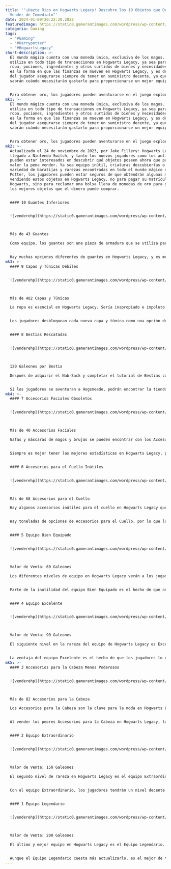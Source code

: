 ```yaml
---
title: '"¡Hazte Rico en Hogwarts Legacy! Descubre los 10 Objetos que Debes
  Vender de Inmediato"'
date: 2024-01-09T20:22:29.282Z
featuredimage: https://static0.gamerantimages.com/wordpress/wp-content/uploads/2023/12/hogwarts-legacy-10-items-you-should-sell-immediately.jpg?q=50&fit=contain&w=1140&h=&dpr=1.5
categoria: Gaming
tags:
  - "#Gaming"
  - "#Harrypotter"
  - "#HogwartsLegacy"
short-description: >-
  El mundo mágico cuenta con una moneda única, exclusiva de los magos. El oro se
  utiliza en todo tipo de transacciones en Hogwarts Legacy, ya sea para comprar
  ropa, pociones, ingredientes y otros surtidos de bienes y necesidades. El oro
  es la forma en que las finanzas se mueven en Hogwarts Legacy, y es de interés
  del jugador asegurarse siempre de tener un suministro decente, ya que nunca
  sabrán cuándo necesitarán gastarlo para proporcionarse un mejor equipo.


  Para obtener oro, los jugadores pueden aventurarse en el juego explorativo y luchar contra enemigos. Alternativ
mk1: >-
  El mundo mágico cuenta con una moneda única, exclusiva de los magos. El oro se
  utiliza en todo tipo de transacciones en Hogwarts Legacy, ya sea para comprar
  ropa, pociones, ingredientes y otros surtidos de bienes y necesidades. El oro
  es la forma en que las finanzas se mueven en Hogwarts Legacy, y es de interés
  del jugador asegurarse siempre de tener un suministro decente, ya que nunca
  sabrán cuándo necesitarán gastarlo para proporcionarse un mejor equipo.


  Para obtener oro, los jugadores pueden aventurarse en el juego explorativo y luchar contra enemigos. Alternativamente, pueden elegir vender objetos. Los objetos abundarán en Hogwarts Legacy, especialmente en cofres y botines de enemigos. Los jugadores deben vender inmediatamente algunos objetos, ya que su utilidad radica solo en el oro que pueden obtener al venderlos, y hacerlo garantizará que el jugador tenga más que suficientes montones de oro.
mk2: >-
  Actualizado el 24 de noviembre de 2023, por Jake Fillery: Hogwarts Legacy ha
  llegado a Nintendo Switch, y tanto los nuevos jugadores como los antiguos
  pueden estar interesados en descubrir qué objetos poseen ahora que pueden
  valer la pena vender. Ya sea equipo inútil, criaturas descubiertas o una
  variedad de baratijas y rarezas encontradas en todo el mundo mágico de Harry
  Potter, los jugadores pueden estar seguros de que obtendrán algunas monedas
  vendiendo estos objetos en Hogwarts Legacy, no para pagar su matrícula en
  Hogwarts, sino para reclamar una bolsa llena de monedas de oro para gastar en
  los mejores objetos que el dinero puede comprar.


  #### 10 Guantes Inferiores


  ![venderehp](https://static0.gamerantimages.com/wordpress/wp-content/uploads/2023/02/hogwarts-legacy_20230219161029-cropped.jpg?q=50&fit=crop&w=1500&dpr=1.5 "venderehp")



  Más de 43 Guantes

  Como equipo, los guantes son una pieza de armadura que se utiliza para cubrir las manos del jugador. Los guantes pueden usarse como declaración de moda, pero también pueden otorgar al jugador beneficios adicionales, como estadísticas de resistencia al daño y otros aumentos. Sin embargo, a medida que los jugadores continúan explorando Hogwarts Legacy y aprenden valiosas lecciones de las clases, pueden obtener grandes recompensas y descubrir que algunos de los guantes que adquieren son inferiores.


  Hay muchas opciones diferentes de guantes en Hogwarts Legacy, y es mejor vender todos los que carecen de las mejores estadísticas, incluidos los peores rasgos. Al vender los peores guantes en Hogwarts Legacy, los jugadores pueden obtener fácilmente oro por botines que no necesitan.
mk3: >-
  #### 9 Capas y Túnicas Débiles


  ![venderehp](https://static0.gamerantimages.com/wordpress/wp-content/uploads/2023/02/hogwarts-legacy_20230219161838-cropped.jpg?q=50&fit=crop&w=1500&dpr=1.5 "venderehp")



  Más de 482 Capas y Túnicas

  La ropa es esencial en Hogwarts Legacy. Sería inapropiado e impoluto que un mago o una bruja corriera por Hogwarts o Hogsmeade con solo pijamas. Afortunadamente, los jugadores estarán mimados con opciones cuando se trata de sus Capas y Túnicas, por lo que es mejor vender las piezas más débiles de equipo que se encontrarán entre las muchas posibles aventuras que puede tener el jugador.


  Los jugadores desbloquean cada nueva capa y túnica como una opción de apariencia que se puede cambiar en cualquier momento, por lo que no tendrán que preocuparse por perder una pieza de equipo que sea elegante y genial. En lugar de eso, los jugadores pueden centrarse en las estadísticas y rasgos de sus Capas y Túnicas, lo que les permitirá vender el equipo peor por oro.


  #### 8 Bestias Rescatadas


  ![venderehp](https://static0.gamerantimages.com/wordpress/wp-content/uploads/2023/02/selling-a-niffler-beast-in-hogwarts-legacy.jpg?q=50&fit=crop&w=1500&dpr=1.5 "venderehp")



  120 Galeones por Bestia

  Después de adquirir el Nab-Sack y completar el tutorial de Bestias con Deek, los jugadores podrán rescatar bestias de los cazadores furtivos o incluso agregarlas a su colección. Sin embargo, dado que la Sala de los Requisitos solo puede contener tantas de estas bestias mágicas, puede ser de interés del jugador venderlas. Las bestias pueden ser lindas y fascinantes, pero sería imprudente acumularlas todas y mantenerlas en el suministro infinito del Nab-Sack.


  Si los jugadores se aventuran a Hogsmeade, podrán encontrar la tienda Brood and Peck. Aquí, los jugadores pueden vender sus bestias capturadas al tendero, quien promete cuidar de ellas y proporcionarles un santuario amoroso. Las bestias pueden variar en precio, razón por la cual los jugadores deberían explorar las áreas circundantes de Hogwarts y obtener las bestias raras en Hogwarts Legacy para venderlas por oro.
mk4: >-
  #### 7 Accesorios Faciales Obsoletos


  ![venderehp](https://static0.gamerantimages.com/wordpress/wp-content/uploads/2023/02/avenging-wolf-mask-infamous-foe-challenge-reward.jpg?q=50&fit=crop&w=1500&dpr=1.5 "venderehp")



  Más de 40 Accesorios Faciales

  Gafas y máscaras de magos y brujas se pueden encontrar con los Accesorios Faciales. Este grupo de equipo otorgará a los jugadores estadísticas de bonificación, y vale la pena recolectar las estadísticas y rasgos más deficientes que se pueden encontrar en cada pieza de Accesorio Facial para que puedan venderlas a cualquier vendedor en Hogwarts Legacy que no le importe una pieza de equipo inferior.


  Siempre es mejor tener las mejores estadísticas en Hogwarts Legacy, por lo que vender los Accesorios Faciales obsoletos que el jugador pueda encontrar en sus viajes significa que tendrán constantemente un ingreso de oro por encontrar un equipo peor que el misterioso estudiante de quinto año ya está usando.


  #### 6 Accesorios para el Cuello Inútiles


  ![venderehp](https://static0.gamerantimages.com/wordpress/wp-content/uploads/2023/02/hogwarts-legacy_20230219161143-cropped.jpg?q=50&fit=crop&w=1500&dpr=1.5 "venderehp")



  Más de 68 Accesorios para el Cuello

  Hay algunos accesorios inútiles para el cuello en Hogwarts Legacy que los jugadores querrán llenar su inventario y vender de inmediato. La diferente selección de bufandas puede que no parezca la más elegante, pero otorgar rasgos y estadísticas de bonificación significa que los jugadores podrían querer usar algo para mantener el cuello abrigado, o usar el sistema de transmogrificación para alterar apariencias.


  Hay toneladas de opciones de Accesorios para el Cuello, por lo que los jugadores podrían encontrarse recogiendo una nueva pieza de Accesorio para el Cuello en cada enemigo que saquean o cada cofre que abren. Es mejor regresar a Hogsmeade de inmediato para vender estas bufandas, para que no llenen el inventario del jugador.


  #### 5 Equipo Bien Equipado


  ![venderehp](https://static0.gamerantimages.com/wordpress/wp-content/uploads/2023/02/selling-well-appointed-gear-in-hogwarts-legacy.jpg?q=50&fit=crop&w=1500&dpr=1.5 "venderehp")



  Valor de Venta: 60 Galeones

  Los diferentes niveles de equipo en Hogwarts Legacy verán a los jugadores obtener Bien Equipado como el más común, y tan molesto como Peeves. El equipo Bien Equipado se indica por su color verde, y generalmente tendrá las estadísticas más bajas. El equipo Bien Equipado es bastante inútil si no tiene mejores estadísticas que el equipo actual del jugador.


  Parte de la inutilidad del equipo Bien Equipado es el hecho de que no se puede mejorar, ni se le pueden agregar accesorios o rasgos. Esto significa que el jugador siempre debería vender este equipo. Incluso si el oro no es excelente, aún vale la pena venderlo para liberar espacio en los espacios de equipo.


  #### 4 Equipo Excelente


  ![venderehp](https://static0.gamerantimages.com/wordpress/wp-content/uploads/2023/02/selling-superb-gear-in-hogwarts-legacy.jpg?q=50&fit=crop&w=1500&dpr=1.5 "venderehp")



  Valor de Venta: 90 Galeones

  El siguiente nivel en la rareza del equipo de Hogwarts Legacy es Excelente, que se muestra a través de su color azul. Esto es menos común que el Bien Equipado, pero tampoco ofrece defensas o usos mucho mejores, colocándolo al mismo nivel que el común equipo Bien Equipado.


  La ventaja del equipo Excelente es el hecho de que los jugadores lo encontrarán con bastante frecuencia, lo que significa más oro cuando se venda. El equipo Excelente también se puede mejorar, pero solo con el fin de tener rasgos de nivel 1. Es bueno en el juego temprano, pero los jugadores encontrarán rápidamente un equipo mejor.
mk5: >-
  #### 3 Accesorios para la Cabeza Menos Poderosos


  ![venderehp](https://static0.gamerantimages.com/wordpress/wp-content/uploads/2023/02/hogwarts-legacy_20230219161403-cropped.jpg?q=50&fit=crop&w=1500&dpr=1.5 "venderehp")



  Más de 82 Accesorios para la Cabeza

  Los Accesorios para la Cabeza son la clave para la moda en Hogwarts Legacy. Con cada pieza de Accesorio para la Cabeza que encuentran, pueden obtener más opciones de moda. Ya sea a través de un sombrero de copa o algo que los haga parecer más como un mago de la vieja escuela. Cada pieza de equipo de Accesorio para la Cabeza se desbloqueará como una opción de apariencia, por lo que los jugadores no necesitan preocuparse por vender equipo peor.


  Al vender los peores Accesorios para la Cabeza en Hogwarts Legacy, los jugadores no encuentran desventajas. Pueden liberar espacio en su inventario, buscar Accesorios para la Cabeza más poderosos y obtener oro, todo sin perder la opción de personalización de la pieza de equipo que venden.


  #### 2 Equipo Extraordinario


  ![venderehp](https://static0.gamerantimages.com/wordpress/wp-content/uploads/2023/02/selling-extraordinary-gear-in-hogwarts-legacy.jpg?q=50&fit=crop&w=1500&dpr=1.5 "venderehp")



  Valor de Venta: 150 Galeones

  El segundo nivel de rareza en Hogwarts Legacy es el equipo Extraordinario, que los jugadores notarán por su color morado. El equipo Extraordinario es mucho más raro que el Excelente y probablemente será el equipo que siga al jugador a lo largo de la mayoría de Hogwarts Legacy y las muchas áreas explorativas, misiones secundarias y misiones principales. Esto se debe a que, aunque es raro, aún es descubrible.


  Con el equipo Extraordinario, los jugadores tendrán un nivel decente de estadísticas, y el equipo se puede mejorar de rasgos de nivel 1 a rasgos de nivel 2. Esta ventaja sobre el equipo Excelente significa que los jugadores pueden tener mejores accesorios para sus atuendos y para luchar contra los leales de Ranrok y otros enemigos desagradables. Aún así, si los jugadores están contentos con su equipo actual, vender cualquier equipo Extraordinario nuevo que encuentren les proporcionará un impresionante oro.


  #### 1 Equipo Legendario


  ![venderehp](https://static0.gamerantimages.com/wordpress/wp-content/uploads/2023/02/selling-legendary-gear-in-hogwarts-legacy.jpg?q=50&fit=crop&w=1500&dpr=1.5 "venderehp")



  Valor de Venta: 200 Galeones

  El último y mejor equipo en Hogwarts Legacy es el Equipo Legendario. Este tipo de equipo más raro se muestra a través de su color dorado/naranja, y realmente potenciará al mago o bruja que lo empuñe en los 5 espacios de equipo que se pueden equipar. Tener un conjunto completo de Equipo Legendario hará que el jugador sea un mago o bruja temido o respetado, según los hechizos que lancen.


  Aunque el Equipo Legendario cuesta más actualizarlo, es el mejor de todos, y puede tener hasta rasgos de nivel 3, el único tipo de equipo con ese costo. Además de su poder, el Equipo Legendario se puede vender cuando su nivel es insignificante o inferior, lo que significa que los jugadores obtendrán una gran cantidad de oro al vender este equipo.
---
```

